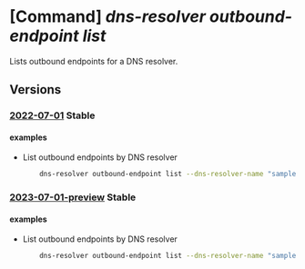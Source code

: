 # [Command] _dns-resolver outbound-endpoint list_

Lists outbound endpoints for a DNS resolver.

## Versions

### [2022-07-01](/Resources/mgmt-plane/L3N1YnNjcmlwdGlvbnMve30vcmVzb3VyY2Vncm91cHMve30vcHJvdmlkZXJzL21pY3Jvc29mdC5uZXR3b3JrL2Ruc3Jlc29sdmVycy97fS9vdXRib3VuZGVuZHBvaW50cw==/2022-07-01.xml) **Stable**

<!-- mgmt-plane /subscriptions/{}/resourcegroups/{}/providers/microsoft.network/dnsresolvers/{}/outboundendpoints 2022-07-01 -->

#### examples

- List outbound endpoints by DNS resolver
    ```bash
        dns-resolver outbound-endpoint list --dns-resolver-name "sampleDnsResolver" --resource- group "sampleResourceGroup"
    ```

### [2023-07-01-preview](/Resources/mgmt-plane/L3N1YnNjcmlwdGlvbnMve30vcmVzb3VyY2Vncm91cHMve30vcHJvdmlkZXJzL21pY3Jvc29mdC5uZXR3b3JrL2Ruc3Jlc29sdmVycy97fS9vdXRib3VuZGVuZHBvaW50cw==/2023-07-01-preview.xml) **Stable**

<!-- mgmt-plane /subscriptions/{}/resourcegroups/{}/providers/microsoft.network/dnsresolvers/{}/outboundendpoints 2023-07-01-preview -->

#### examples

- List outbound endpoints by DNS resolver
    ```bash
        dns-resolver outbound-endpoint list --dns-resolver-name "sampleDnsResolver" --resource- group "sampleResourceGroup"
    ```
